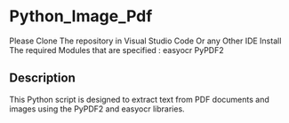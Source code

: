 # Python_Image_Pdf
Please Clone The repository in Visual Studio Code Or any Other IDE
Install The required Modules that are specified :
easyocr
PyPDF2
## Description
This Python script is designed to extract text from PDF documents and images using the PyPDF2 and easyocr libraries.
